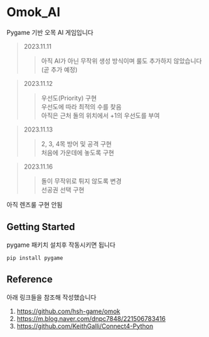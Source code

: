 # Omok_AI
Pygame 기반 오목 AI 게임입니다

>2023.11.11
>>아직 AI가 아닌 무작위 생성 방식이며 룰도 추가하지 않았습니다<br>
>>(곧 추가 예정)

>2023.11.12
>>우선도(Priority) 구현<br>
>>우선도에 따라 최적의 수를 찾음<br>
>>아직은 근처 돌의 위치에서 +1의 우선도를 부여

>2023.11.13
>>2, 3, 4목 방어 및 공격 구현<br>
>>처음에 가운데에 놓도록 구현

>2023.11.16
>>돌이 무작위로 튀지 않도록 변경<br>
>>선공권 선택 구현


아직 렌즈룰 구현 안됨

## Getting Started
pygame 패키치 설치후 작동시키면 됩니다

    pip install pygame

## Reference
아래 링크들을 참조해 작성했습니다
1. https://github.com/hsh-game/omok
2. https://m.blog.naver.com/dnpc7848/221506783416
3. https://github.com/KeithGalli/Connect4-Python
